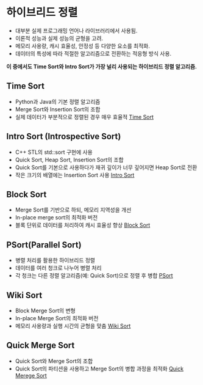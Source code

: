# 하이브리드 정렬
* 대부분 실제 프로그래밍 언어나 라이브러리에서 사용됨.
* 이론적 성능과 실제 성능의 균형을 고려.
* 메모리 사용량, 캐시 효율성, 안정성 등 다양한 요소를 최적화.
* 데이터의 특성에 따라 적절한 알고리즘으로 전환하는 적응형 방식 사용.

**이 중에서도 Time Sort와 Intro Sort가 가장 널리 사용되는 하이브리드 정렬 알고리즘.**

## Time Sort
* Python과 Java의 기본 정렬 알고리즘
* Merge Sort와 Insertion Sort의 조합
* 실제 데이터가 부분적으로 정렬된 경우 매우 효율적
[Time Sort](timesort.md)

## Intro Sort (Introspective Sort)
* C++ STL의 std::sort 구현에 사용
* Quick Sort, Heap Sort, Insertion Sort의 조합
* Quick Sort를 기본으로 사용하다가 재귀 깊이가 너무 깊어지면 Heap Sort로 전환
* 작은 크기의 배열에는 Insertion Sort 사용
[Intro Sort](introsort.md)

## Block Sort
* Merge Sort를 기반으로 하되, 메모리 지역성을 개선
* In-place merge sort의 최적화 버전
* 블록 단위로 데이터를 처리하여 캐시 효율성 향상
[Block Sort](blocksort.md)

## PSort(Parallel Sort)
* 병렬 처리를 활용한 하이브리드 정렬
* 데이터를 여러 청크로 나누어 병렬 처리
* 각 청크는 다른 정렬 알고리즘(예: Quick Sort)으로 정렬 후 병합
[PSort](psort.md)

## Wiki Sort
* Block Merge Sort의 변형
* In-place Merge Sort의 최적화 버전
* 메모리 사용량과 실행 시간의 균형을 맞춤
[Wiki Sort](wikisort.md)

## Quick Merge Sort
* Quick Sort와 Merge Sort의 조합
* Quick Sort의 파티션을 사용하고 Merge Sort의 병합 과정을 최적화
[Quick Merege Sort](quickmergesort.md)